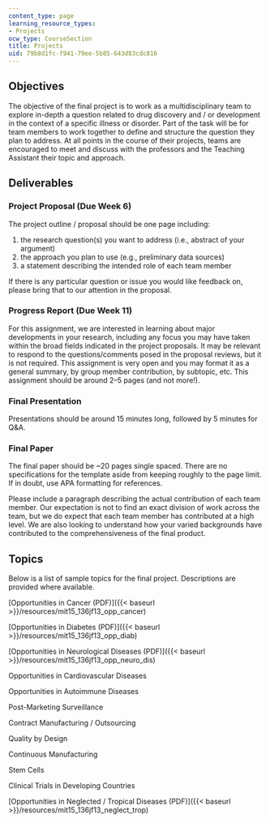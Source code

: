 ```yaml
---
content_type: page
learning_resource_types:
- Projects
ocw_type: CourseSection
title: Projects
uid: 79b8d1fc-f941-79ee-5b85-643d83cdc816
---
```


Objectives
----------

The objective of the final project is to work as a multidisciplinary team to explore in-depth a question related to drug discovery and / or development in the context of a specific illness or disorder. Part of the task will be for team members to work together to define and structure the question they plan to address. At all points in the course of their projects, teams are encouraged to meet and discuss with the professors and the Teaching Assistant their topic and approach.

Deliverables
------------

### Project Proposal (Due Week 6)

The project outline / proposal should be one page including:

1.  the research question(s) you want to address (i.e., abstract of your argument)
2.  the approach you plan to use (e.g., preliminary data sources)
3.  a statement describing the intended role of each team member

If there is any particular question or issue you would like feedback on, please bring that to our attention in the proposal.

### Progress Report (Due Week 11)

For this assignment, we are interested in learning about major developments in your research, including any focus you may have taken within the broad fields indicated in the project proposals. It may be relevant to respond to the questions/comments posed in the proposal reviews, but it is not required. This assignment is very open and you may format it as a general summary, by group member contribution, by subtopic, etc. This assignment should be around 2–5 pages (and not more!).

### Final Presentation

Presentations should be around 15 minutes long, followed by 5 minutes for Q&A.

### Final Paper

The final paper should be ~20 pages single spaced. There are no specifications for the template aside from keeping roughly to the page limit. If in doubt, use APA formatting for references.

Please include a paragraph describing the actual contribution of each team member. Our expectation is not to find an exact division of work across the team, but we do expect that each team member has contributed at a high level. We are also looking to understand how your varied backgrounds have contributed to the comprehensiveness of the final product.

Topics
------

Below is a list of sample topics for the final project. Descriptions are provided where available.

[Opportunities in Cancer (PDF)]({{< baseurl >}}/resources/mit15_136jf13_opp_cancer)

[Opportunities in Diabetes (PDF)]({{< baseurl >}}/resources/mit15_136jf13_opp_diab)

[Opportunities in Neurological Diseases (PDF)]({{< baseurl >}}/resources/mit15_136jf13_opp_neuro_dis)

Opportunities in Cardiovascular Diseases

Opportunities in Autoimmune Diseases

Post-Marketing Surveillance

Contract Manufacturing / Outsourcing

Quality by Design

Continuous Manufacturing

Stem Cells

Clinical Trials in Developing Countries

[Opportunities in Neglected / Tropical Diseases (PDF)]({{< baseurl >}}/resources/mit15_136jf13_neglect_trop)